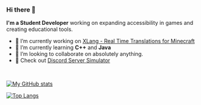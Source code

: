 ### Hi there 👋


**I'm a Student Developer** working on expanding accessibility in games and creating educational tools.

- 🔭 I’m currently working on [XLang - Real Time Translations for Minecraft](https://github.com/olijeffers0n/XLang)
- 🌱 I’m currently learning **C++** and **Java**
- 👯 I’m looking to collaborate on absolutely anything.
- 🤖 Check out [Discord Server Simulator](https://discord.gg/utmeHgk7Fd)

<br>

[![My GitHub stats](https://github-readme-stats.vercel.app/api?username=Brazil-0034&count_private=true&show_icons=true&theme=onedark&layout=compact)](https://github.com/anuraghazra/github-readme-stats)

[![Top Langs](https://github-readme-stats.vercel.app/api/top-langs/?username=Brazil-0034&theme=onedark&layout=compact)](https://github.com/anuraghazra/github-readme-stats)
